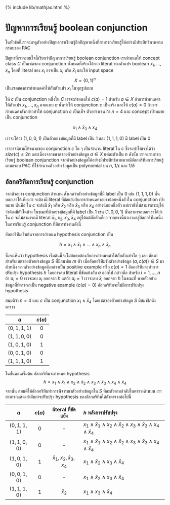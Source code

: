{% include lib/mathjax.html %}
# ปัญหาการเรียนรู้ boolean conjunction

ในหัวข้อนี้เราจะมาดูตัวอย่างปัญหาการเรียนรู้อีกปัญหาหนึ่งที่สามารถเรียนรู้ได้อย่างมีประสิทธิภาพตามกรอบของ PAC

ปัญหาที่เราจะสนใจนี้เรียกว่าปัญหาการเรียนรู้ boolean conjunction เรากำหนดให้ concept class $C$
เป็นเซตของ conjunction ทั้งหมดที่สร้างได้จาก literal ของตัวแปร boolean $x_1,\dots,x_n$
โดยที่ literal ของ $x_i$ อาจเป็น $x_i$ หรือ $\bar{x}_i$ และให้ input space $$X=\{0,1\}^n$$
เป็นเซตของการกำหนดค่าให้กับตัวแปร $x_i$ ในทุกรูปแบบ

ให้ $c$ เป็น conjunction หนึ่งใน $C$ เราจะกำหนดให้ $c(a)=1$ สำหรับ $a\in X$ ถ้าการกำหนดค่าให้ตัวแปร $x_1,\dots,x_n$ ตามแบบ $a$
นั้นทำให้ conjunction $c$ เป็นจริง และให้ $c(a)=0$ ถ้าการกำหนดค่าดังกล่าวทำให้ conjunction $c$ เป็นเท็จ
ตัวอย่างเช่น ถ้า $n=4$ และ concept เป้าหมายเป็น conjunction

$$
x_1\land\bar{x}_3\land x_4
$$

เราจะได้ว่า $(1,0,0,1)$ เป็นตัวอย่างข้อมูลที่มี label เป็น 1 และ $(1,1,1,0)$ มี label เป็น 0

เราอาจนิยามให้ขนาดของ conjunction $c$ ใด ๆ เป็นจำนวน literal ใน $c$ ซึ่งจะทำให้เราได้ว่า $size(c)\leq 2n$
และเนื่องจากขนาดของตัวอย่างข้อมูล $a\in X$ แต่ละตัวเป็น $n$ ดังนั้น เราจะสามารถเรียนรู้ boolean conjunction
จากตัวอย่างข้อมูลได้อย่างมีประสิทธิภาพหากมีอัลกอริทึมการเรียนรู้ตามกรอบ PAC ที่ใช้จำนวนตัวอย่างข้อมูลเป็น polynomial บน
$n$, $1/\epsilon$ และ $1/\delta$

## อัลกอริทึมการเรียนรู้ conjunction

จากตัวอย่าง conjunction ด้านบน สังเกตว่าตัวอย่างข้อมูลที่มี label เป็น 0 เช่น $(1,1,1,0)$ นั้นบอกเราได้เพียงว่า จะต้องมี literal ที่ขัดแย้งกับการกำหนดค่าอย่างน้อยหนึ่งตัวใน conjunction เป้าหมาย นั่นคือ ใน $c$ จะต้งมี $\bar{x}_1$
หรือ $\bar{x}_2$ หรือ $\bar{x}_3$ หรือ $x_4$ อย่างน้อยหนึ่งตัว แต่เรายังไม่สามารถระบุได้ว่าต้องมีตัวใดบ้าง
ในขณะที่ตัวอย่างข้อมูลที่มี label เป็น 1 เช่น $(1,0,0,1)$ นั้นสามารถบอกเราได้ว่าใน $c$ จะไม่สามารถมี literal
$\bar{x}_1,x_2,x_3,\bar{x}_4$ อยู่ได้แม้สักตัวเดียว จากตรงนี้นำเรามาสู่อัลกอริทึมหนึ่งในการเรียนรู้ conjunction ที่มีการทำงานดังนี้

อัลกอริทึมเริ่มต้นจากการกำหนด hypothesis conjunction เป็น

$$
h=x_1\land \bar{x}_1\land\dots\land x_n\land\bar{x}_n
$$

ซึ่งจะเห็นว่า hypothesis เริ่มต้นนี้จะไม่สอดคล้องกับการกำหนดค่าให้กับตัวแปรใด ๆ เลย ถัดมา สำหรับเซตของตัวอย่างข้อมูล
$S$ ที่มีสมาชิก $m$ ตัว เมื่ออัลกอริทึมรับตัวอย่างข้อมูล $(a,c(a))\in S$ มาตัวหนึ่ง
หากตัวอย่างข้อมูลดังกล่าวเป็น positive example หรือ $c(a)=1$ อัลกอริทึมจะทำการปรับปรุง hypothesis $h$
โดยการลบ literal ที่ขัดแย้งกับ $a$ ออกไป กล่าวคือ สำหรับ $i=1,\dots,n$ ถ้า $a_i=0$ เราจะลบ $x_i$ ออกจาก $h$
แต่ถ้า $a_i=1$ เราจะลบ $\bar{x}_i$ ออกจาก $h$ ในขณะที่ หากตัวอย่างข้อมูลที่พิจารณาเป็น negative example ($c(a)=0$)
อัลกอริทึมจะไม่มีการปรับปรุง hypothesis

สมมติว่า $n=4$ และ $c$ เป็น conjunction $x_1\land\bar{x}_4$ โดยเซตของตัวอย่างข้อมูล $S$ มีสมาชิกดังตาราง

|     $a$     | $c(a)$ |
|:-----------:|:------:|
| $(0,1,1,1)$ |    0   |
| $(1,1,0,0)$ |    0   |
| $(1,0,1,0)$ |    1   |
| $(0,0,1,0)$ |    0   |
| $(1,1,1,0)$ |    1   |

ในขั้นตอนเริ่มต้น อัลกอริทึมจะกำหนด hypothesis
$$
h=x_1\land\bar{x}_1\land x_2\land\bar{x}_2 \land x_3\land\bar{x}_3 \land x_4\land\bar{x}_4
$$
จากนั้น สมมติให้อัลกอริทึมทำการพิจารณาตัวอย่างข้อมูลใน $S$ ทีละตัวตามลำดับในตารางด้านบน
เราสามารถแสดงลำดับการปรับปรุง hypothesis ของอัลกอริทึมได้ดังตารางต่อไปนี้

|     $a$     | $c(a)$ | literal ที่ขัดแย้ง | $h$ หลังการปรับปรุง |
|:-----------:|:------:|:--------------:|:-----------------|
| $(0,1,1,1)$ |    0   |        -       |$x_1\land\bar{x}_1\land x_2\land\bar{x}_2 \land x_3\land\bar{x}_3 \land x_4\land\bar{x}_4$|
| $(1,1,0,0)$ |    0   |        -       |$x_1\land\bar{x}_1\land x_2\land\bar{x}_2 \land x_3\land\bar{x}_3 \land x_4\land\bar{x}_4$|
| $(1,0,1,0)$ |    1   |$\bar{x}_1,x_2,\bar{x}_3,x_4$|$x_1\land \bar{x}_2\land x_3\land\bar{x}_4$|
| $(0,0,1,0)$ |    0   |        -       |$x_1\land \bar{x}_2\land x_3\land\bar{x}_4$|
| $(1,1,1,0)$ |    1   |       $\bar{x}_2$|$x_1\land x_3\land \bar{x}_4$|
